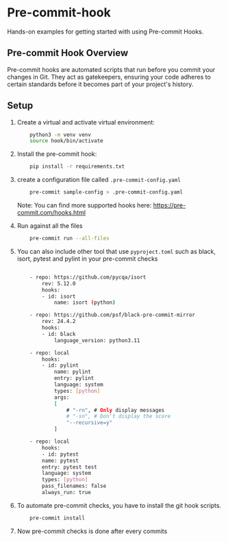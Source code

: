 # Pre-commit-hook
Hands-on examples for getting started with using Pre-commit Hooks.

## Pre-commit Hook Overview
Pre-commit hooks are automated scripts that run before you commit your changes in Git. They act as gatekeepers, ensuring your code adheres to certain standards before it becomes part of your project's history.

## Setup

1. Create a virtual and activate virtual environment:

    ```bash
        python3 -m venv venv
        source hook/bin/activate
    ```

2. Install the pre-commit hook:

    ```bash
        pip install -r requirements.txt
    ```

3. create a configuration file called `.pre-commit-config.yaml`

    ```bash
        pre-commit sample-config > .pre-commit-config.yaml
    ```

    Note: You can find more supported hooks here: https://pre-commit.com/hooks.html

4. Run against all the files

    ```bash
        pre-commit run --all-files
    ```

5. You can also include other tool that use `pyproject.toml` such as black, isort, pytest and pylint in your pre-commit checks

    ```bash

        - repo: https://github.com/pycqa/isort
            rev: 5.12.0
            hooks:
            - id: isort
                name: isort (python)

        - repo: https://github.com/psf/black-pre-commit-mirror
            rev: 24.4.2
            hooks:
            - id: black
                language_version: python3.11

        - repo: local
            hooks:
            - id: pylint
                name: pylint
                entry: pylint
                language: system
                types: [python]
                args:
                [
                    # "-rn", # Only display messages
                    # "-sn", # Don't display the score
                    "--recursive=y"
                ]

        - repo: local
            hooks:
            - id: pytest
            name: pytest
            entry: pytest test
            language: system
            types: [python]
            pass_filenames: false
            always_run: true
    ```

6. To automate pre-commit checks, you have to install the git hook scripts.

    ```bash
        pre-commit install
    ```

7. Now pre-commit checks is done after every commits
